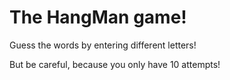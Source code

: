 # The HangMan game!

Guess the words by entering different letters! 
  
But be careful, because you only have 10 attempts!
